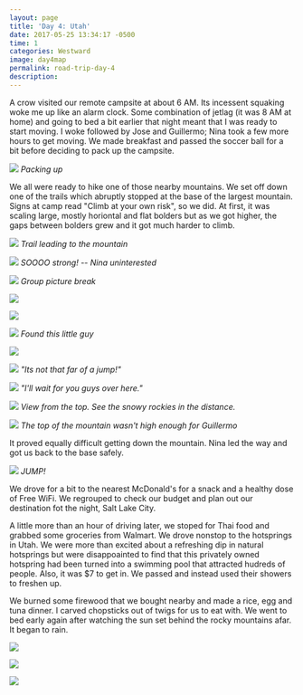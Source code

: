 ```yaml
---
layout: page
title: 'Day 4: Utah'
date: 2017-05-25 13:34:17 -0500
time: 1
categories: Westward
image: day4map
permalink: road-trip-day-4
description: 
---
```

A crow visited our remote campsite at about 6 AM. Its incessent squaking woke me up like an alarm clock. Some combination of jetlag (it was 8 AM at home) and going to bed a bit earlier that night meant that I was ready to start moving. I woke followed by Jose and Guillermo; Nina took a few more hours to get moving. We made breakfast and passed the soccer ball for a bit before deciding to pack up the campsite.

![](http://i.imgur.com/eeQvOqv.jpg)
*Packing up*

We all were ready to hike one of those nearby mountains. We set off down one of the trails which abruptly stopped at the base of the largest mountain. Signs at camp read "Climb at your own risk", so we did. At first, it was scaling large, mostly horiontal and flat bolders but as we got higher, the gaps between bolders grew and it got much harder to climb.

![](http://i.imgur.com/603lkgP.jpg)
*Trail leading to the mountain*

![](http://i.imgur.com/YQttiKw.jpg)
*SOOOO strong! -- Nina uninterested*

![](http://i.imgur.com/tAnUwqR.jpg)
*Group picture break*

![](http://i.imgur.com/BCI13SY.jpg)

![](http://i.imgur.com/HZOUM5G.jpg)

![](http://i.imgur.com/jBoZWRf.jpg)
*Found this little guy*

![](http://i.imgur.com/hnoI8m8.jpg)

![](http://i.imgur.com/ymel6jI.jpg)
*"Its not that far of a jump!"*

![](http://i.imgur.com/yTj77HE.jpg)
*"I'll wait for you guys over here."*

![](http://i.imgur.com/oJeQv7M.jpg)
*View from the top. See the snowy rockies in the distance.*

![](http://i.imgur.com/9BrEhHs.jpg)
*The top of the mountain wasn't high enough for Guillermo*

It proved equally difficult getting down the mountain. Nina led the way and got us back to the base safely.

![](http://i.imgur.com/qOIC6u0.jpg)
*JUMP!*

We drove for a bit to the nearest McDonald's for a snack and a healthy dose of Free WiFi. We regrouped to check our budget and plan out our destination fot the night, Salt Lake City.

A little more than an hour of driving later, we stoped for Thai food and grabbed some groceries from Walmart. We drove nonstop to the hotsprings in Utah. We were more than excited about a refreshing dip in natural hotsprings but were disappoainted to find that this privately owned hotspring had been turned into a swimming pool that attracted hudreds of people. Also, it was $7 to get in. We passed and instead used their showers to freshen up. 

We burned some firewood that we bought nearby and made a rice, egg and tuna dinner. I carved chopsticks out of twigs for us to eat with. We went to bed early again after watching the sun set behind the rocky mountains afar. It began to rain.

![](http://i.imgur.com/S47r9X7.jpg)

![](http://i.imgur.com/6tHygtW.jpg)

![](http://i.imgur.com/boydXeU.jpg)

